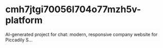 # cmh7jtgi70056l704o77mzh5v-platform
AI-generated project for chat: modern, responsive company website for Piccadily S...

